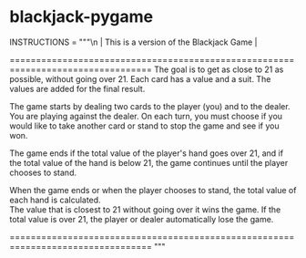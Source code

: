 # blackjack-pygame

INSTRUCTIONS = """\n | This is a version of the Blackjack Game |

=================================================================================
The goal is to get as close to 21 as possible, without going over 21. 
Each card has a value and a suit. The values are added for the final result.

The game starts by dealing two cards to the player (you) and to the dealer.            
You are playing against the dealer. On each turn, you must choose if you
would like to take another card or stand to stop the game and see if you won.

The game ends if the total value of the player's hand goes over 21,
and if the total value of the hand is below 21, the game continues
until the player chooses to stand.

When the game ends or when the player chooses to stand,
the total value of each hand is calculated.  
The value that is closest to 21 without going over it wins the game.
If the total value is over 21, the player or dealer automatically lose the game.

=================================================================================
""" 
